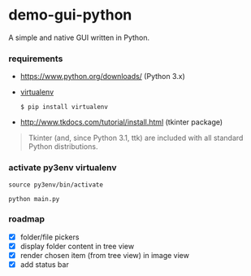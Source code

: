 # demo-gui-python

A simple and native GUI written in Python.

### requirements
- https://www.python.org/downloads/ (Python 3.x)
- [virtualenv](http://python-guide-pt-br.readthedocs.io/en/latest/dev/virtualenvs/)

  ```$ pip install virtualenv```
 
- http://www.tkdocs.com/tutorial/install.html (tkinter package)

>Tkinter (and, since Python 3.1, ttk) are included with all standard Python distributions.

### activate py3env virtualenv

```source py3env/bin/activate```

```python main.py```

### roadmap
- [x] folder/file pickers
- [x] display folder content in tree view
- [x] render chosen item (from tree view) in image view 
- [x] add status bar
